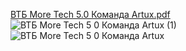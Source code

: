 [ВТБ More Tech 5.0  Команда Artux.pdf](https://github.com/VangelNum/BANKAPPLICATION/files/13810428/More.Tech.5.0.Artux.pdf)
![ВТБ More Tech 5 0  Команда Artux (1)](https://github.com/VangelNum/BANKAPPLICATION/assets/91003195/87848224-e53b-4c88-8e9b-68ca3c1045f4)
![ВТБ More Tech 5 0  Команда Artux](https://github.com/VangelNum/BANKAPPLICATION/assets/91003195/6c3866ef-773b-42bf-9077-a1349c1074ba)
